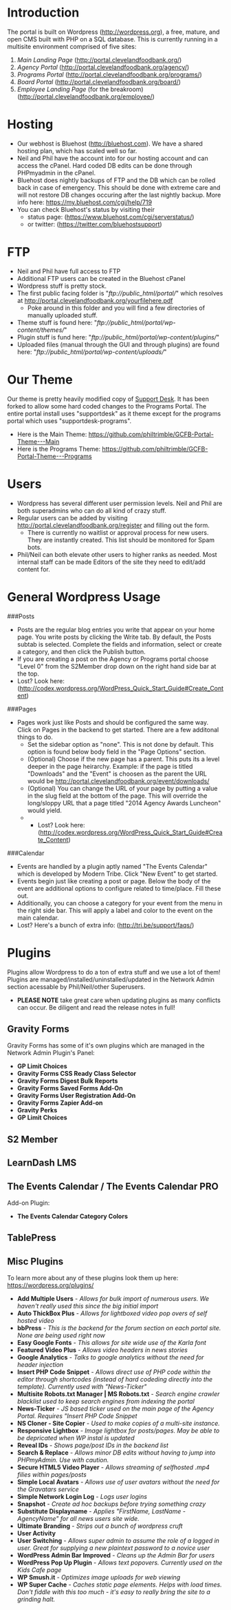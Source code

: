 Introduction
====================
The portal is built on Wordpress (http://wordpress.org), a free, mature, and open CMS built with PHP on a SQL database. This is currently running in a multisite environment comprised of five sites:

1. *Main Landing Page* (http://portal.clevelandfoodbank.org/)
2. *Agency Portal* (http://portal.clevelandfoodbank.org/agency/)
3. *Programs Portal* (http://portal.clevelandfoodbank.org/programs/)
4. *Board Portal* (http://portal.clevelandfoodbank.org/board/)
5. *Employee Landing Page* (for the breakroom) (http://portal.clevelandfoodbank.org/employee/)

Hosting
=========================
- Our webhost is Bluehost (http://bluehost.com). We have a shared hosting plan, which has scaled well so far. 
- Neil and Phil have the account into for our hosting account and can access the cPanel. Hard coded DB edits can be done through PHPmyadmin in the cPanel.
- Bluehost does nightly backups of FTP and the DB which can be rolled back in case of emergency. This should be done with extreme care and will not restore DB changes occuring after the last nightly backup. More info here: https://my.bluehost.com/cgi/help/719
- You can check Bluehost's status by visiting their 
    - status page: (https://www.bluehost.com/cgi/serverstatus/) 
    - or twitter: (https://twitter.com/bluehostsupport)

FTP
========================
- Neil and Phil have full access to FTP
- Additional FTP users can be created in the Bluehost cPanel
- Wordpress stuff is pretty stock.
- The first public facing folder is "*ftp://public_html/portal/*" which resolves at http://portal.clevelandfoodbank.org/yourfilehere.pdf
	- Poke around in this folder and you will find a few directories of manually uploaded stuff. 
- Theme stuff is found here: "*ftp://public_html/portal/wp-content/themes/*" 
- Plugin stuff is fund here: "*ftp://public_html/portal/wp-content/plugins/*"
- Uploaded files (manual through the GUI and through plugins) are found here: "*ftp://public_html/portal/wp-content/uploads/*"


Our Theme
========================
Our theme is pretty heavily modified copy of [Support Desk](http://themeforest.net/theme_previews/4321280-support-desk-a-responsive-helpdesk-theme?url_name=support-desk-a-responsive-helpdesk-theme). It has been forked to allow some hard coded changes to the Programs Portal. The entire portal install uses "supportdesk" as it theme except for the programs portal which uses "supportdesk-programs". 
- Here is the Main Theme: https://github.com/philtrimble/GCFB-Portal-Theme---Main
- Here is the Programs Theme: https://github.com/philtrimble/GCFB-Portal-Theme---Programs

Users
========================
- Wordpress has several different user permission levels. Neil and Phil are both superadmins who can do all kind of crazy stuff. 
- Regular users can be added by visiting http://portal.clevelandfoodbank.org/register and filling out the form.
    - There is currently no waitlist or approval process for new users. They are instantly created. This list should be monitored for Spam bots.
- Phil/Neil can both elevate other users to higher ranks as needed. Most internal staff can be made Editors of the site they need to edit/add content for. 

General Wordpress Usage
=========================
###Posts
- Posts are the regular blog entries you write that appear on your home page. You write posts by clicking the Write tab. By default, the Posts subtab is selected. Complete the fields and information, select or create a category, and then click the Publish button.
- If you are creating a post on the Agency or Programs portal choose "Level 0" from the S2Member drop down on the right hand side bar at the top.
- Lost? Look here: (http://codex.wordpress.org/WordPress_Quick_Start_Guide#Create_Content)

###Pages
- Pages work just like Posts and should be configured the same way. Click on Pages in the backend to get started. There are a few additonal things to do.
  - Set the sidebar option as "none". This is not done by default. This option is found below body field in the "Page Options" section.
  - (Optional) Choose if the new page has a parent. This puts its a level deeper in the page heirarchy. Example: if the page is titled "Downloads" and the "Event" is choosen as the parent the URL would be http://portal.clevelandfoodbank.org/event/downloads/ 
  - (Optional) You can change the URL of your page by putting a value in the slug field at the bottom of the page. This will override the long/sloppy URL that a page titled "2014 Agency Awards Luncheon" would yield.
  - - Lost? Look here: (http://codex.wordpress.org/WordPress_Quick_Start_Guide#Create_Content)

###Calendar
- Events are handled by a plugin aptly named "The Events Calendar" which is developed by Modern Tribe. Click "New Event" to get started. 
- Events begin just like creating a post or page. Below the body of the event are additional options to configure related to time/place. Fill these out. 
- Additionally, you can choose a category for your event from the menu in the right side bar. This will apply a label and color to the event on the main calendar. 
- Lost? Here's a bunch of extra info: (http://tri.be/support/faqs/) 

Plugins
=========================
Plugins allow Wordpress to do a ton of extra stuff and we use a lot of them! Plugins are managed/installed/uninstalled/updated in the Network Admin section acessable by Phil/Neil/other Superusers. 
- **PLEASE NOTE** take great care when updating plugins as many conflicts can occur. Be diligent and read the release notes in full!

Gravity Forms
-------------------------

Gravity Forms has some of it's own plugins which are managed in the Network Admin Plugin's Panel:
- **GP Limit Choices**
- **Gravity Forms CSS Ready Class Selector**
- **Gravity Forms Digest Bulk Reports**
- **Gravity Forms Saved Forms Add-On**
- **Gravity Forms User Registration Add-On**
- **Gravity Forms Zapier Add-on**
- **Gravity Perks**
- **GP Limit Choices**

S2 Member
-------------------------

LearnDash LMS
-------------------------

The Events Calendar / The Events Calendar PRO
-------------------------
Add-on Plugin: 
- **The Events Calendar Category Colors**

TablePress
-------------------------


Misc Plugins
-------------------------
To learn more about any of these plugins look them up here: https://wordpress.org/plugins/

- **Add Multiple Users** - *Allows for bulk import of numerous users. We haven't really used this since the big initial  import* 
- **Auto ThickBox Plus** - *Allows for lightboxed video pop overs of self hosted video*
- **bbPress** - *This is the backend for the forum section on each portal site. None are being used right now*
- **Easy Google Fonts** - *This allows for site wide use of the Karla font*
- **Featured Video Plus** - *Allows video headers in news stories*
- **Google Analytics** - *Talks to google analytics without the need for header injection*
- **Insert PHP Code Snippet** - *Allows direct use of PHP code within the editor through shortcodes (instead of hard codeding directly into the template). Currently used with "News-Ticker"*
- **Multisite Robots.txt Manager | MS Robots.txt** - *Search engine crawler blacklist used to keep search engines from indexing the portal*
- **News-Ticker** - *JS based ticker used on the main page of the Agency Portal. Requires "Insert PHP Code Snippet*
- **NS Cloner - Site Copier** - *Used to make copies of a multi-site instance.*
- **Responsive Lightbox** - *Image lightbox for posts/pages. May be able to be depricated when WP instal is updated*
- **Reveal IDs** - *Shows page/post IDs in the backend list*
- **Search & Replace** - *Allows minor DB edits without having to jump into PHPmyAdmin. Use with caution.*
- **Secure HTML5 Video Player** - *Allows streaming of selfhosted .mp4 filies within pages/posts*
- **Simple Local Avatars** - *Allows use of user avatars without the need for the Gravatars service*
- **Simple Network Login Log** - *Logs user logins*
- **Snapshot** - *Create ad hoc backups before trying something crazy*
- **Substitute Displayname** - *Applies "FirstName, LastName - AgencyName" for all news users site wide.*
- **Ultimate Branding** - *Strips out a bunch of wordpress cruft*
- **User Activity**
- **User Switching** - *Allows super admin to assume the role of a logged in user. Great for supplying a new plaintext password to a novice user*
- **WordPress Admin Bar Improved** - *Cleans up the Admin Bar for users*
- **WordPress Pop Up Plugin** - *Allows text popovers. Currently used on the Kids Cafe page*
- **WP Smush.it** - *Optimizes image uploads for web viewing*
- **WP Super Cache** - *Caches static page elements. Helps with load times. Don't fiddle with this too much - it's easy to really bring the site to a grinding halt.*

